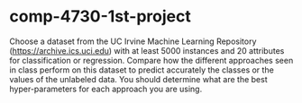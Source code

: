 # comp-4730-1st-project
Choose a dataset from the UC Irvine Machine Learning Repository (https://archive.ics.uci.edu) with at least 5000 instances and 20 attributes for classification or regression.
Compare how the different approaches seen in class perform on this dataset to predict accurately the classes or the values of the unlabeled data. You should determine what are the best hyper-parameters for each approach you are using.